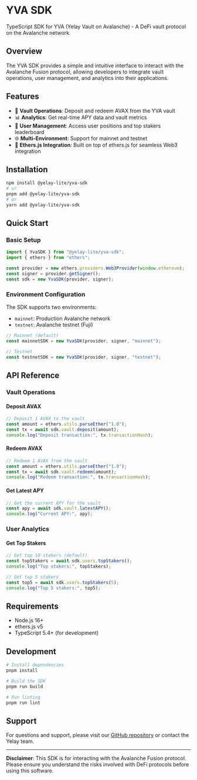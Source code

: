 # YVA SDK

TypeScript SDK for YVA (Yelay Vault on Avalanche) - A DeFi vault protocol on the Avalanche network.

## Overview

The YVA SDK provides a simple and intuitive interface to interact with the Avalanche Fusion protocol, allowing developers to integrate vault operations, user management, and analytics into their applications.

## Features

- 🏦 **Vault Operations**: Deposit and redeem AVAX from the YVA vault
- 📊 **Analytics**: Get real-time APY data and vault metrics
- 👥 **User Management**: Access user positions and top stakers leaderboard
- 🌐 **Multi-Environment**: Support for mainnet and testnet
- 🔗 **Ethers.js Integration**: Built on top of ethers.js for seamless Web3 integration

## Installation

```bash
npm install @yelay-lite/yva-sdk
# or
pnpm add @yelay-lite/yva-sdk
# or
yarn add @yelay-lite/yva-sdk
```

## Quick Start

### Basic Setup

```typescript
import { YvaSDK } from "@yelay-lite/yva-sdk";
import { ethers } from "ethers";

const provider = new ethers.providers.Web3Provider(window.ethereum);
const signer = provider.getSigner();
const sdk = new YvaSDK(provider, signer);
```

### Environment Configuration

The SDK supports two environments:

- `mainnet`: Production Avalanche network
- `testnet`: Avalanche testnet (Fuji)

```typescript
// Mainnet (default)
const mainnetSDK = new YvaSDK(provider, signer, "mainnet");

// Testnet
const testnetSDK = new YvaSDK(provider, signer, "testnet");
```

## API Reference

### Vault Operations

#### Deposit AVAX

```typescript
// Deposit 1 AVAX to the vault
const amount = ethers.utils.parseEther("1.0");
const tx = await sdk.vault.deposit(amount);
console.log("Deposit transaction:", tx.transactionHash);
```

#### Redeem AVAX

```typescript
// Redeem 1 AVAX from the vault
const amount = ethers.utils.parseEther("1.0");
const tx = await sdk.vault.redeem(amount);
console.log("Redeem transaction:", tx.transactionHash);
```

#### Get Latest APY

```typescript
// Get the current APY for the vault
const apy = await sdk.vault.latestAPY();
console.log("Current APY:", apy);
```

### User Analytics

#### Get Top Stakers

```typescript
// Get top 10 stakers (default)
const topStakers = await sdk.users.topStakers();
console.log("Top stakers:", topStakers);

// Get top 5 stakers
const top5 = await sdk.users.topStakers(5);
console.log("Top 5 stakers:", top5);
```

## Requirements

- Node.js 16+
- ethers.js v5
- TypeScript 5.4+ (for development)

## Development

```bash
# Install dependencies
pnpm install

# Build the SDK
pnpm run build

# Run linting
pnpm run lint
```

## Support

For questions and support, please visit our [GitHub repository](https://github.com/yelay-lite/yva-sdk) or contact the Yelay team.

---

**Disclaimer**: This SDK is for interacting with the Avalanche Fusion protocol. Please ensure you understand the risks involved with DeFi protocols before using this software.
